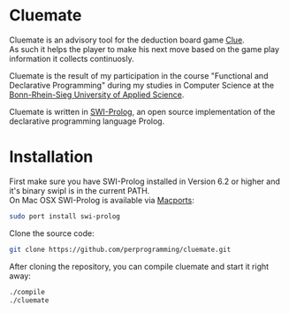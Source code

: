 Cluemate
========

Cluemate is an advisory tool for the deduction board game [Clue](http://en.wikipedia.org/wiki/Cluedo).  
As such it helps the player to make his next move based on the
game play information it collects continuosly.

Cluemate is the result of my participation in the course
"Functional and Declarative Programming" during my studies in
Computer Science at the [Bonn-Rhein-Sieg University of Applied Science](http://www.hochschule-bonn-rhein-sieg.de/en/Home.html).

Cluemate is written in [SWI-Prolog](http://www.swi-prolog.org/), an open source implementation of the declarative programming language Prolog.


Installation
============

First make sure you have SWI-Prolog installed in Version 6.2 or higher and it's binary swipl is in the current PATH.  
On Mac OSX SWI-Prolog is available via [Macports](http://www.macports.org/):
```bash
sudo port install swi-prolog
```

Clone the source code:
```bash
git clone https://github.com/perprogramming/cluemate.git
```

After cloning the repository, you can compile cluemate and start it right away:
```bash
./compile
./cluemate
```